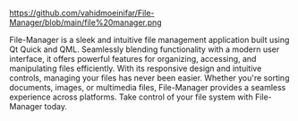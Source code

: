 https://github.com/vahidmoeinifar/File-Manager/blob/main/file%20manager.png

File-Manager is a sleek and intuitive file management application built using Qt Quick and QML. Seamlessly blending functionality with a modern user interface, it offers powerful features for organizing, accessing, and manipulating files efficiently. With its responsive design and intuitive controls, managing your files has never been easier. Whether you're sorting documents, images, or multimedia files, File-Manager provides a seamless experience across platforms. Take control of your file system with File-Manager today.

